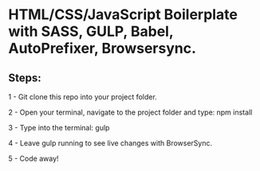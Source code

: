 <h1>HTML/CSS/JavaScript Boilerplate with SASS, GULP, Babel, AutoPrefixer, Browsersync.</h1>

<h2>Steps:</h2>

1 - Git clone this repo into your project folder.

2 - Open your terminal, navigate to the project folder and type: npm install

3 - Type into the terminal: gulp

4 - Leave gulp running to see live changes with BrowserSync.

5 - Code away!

  

